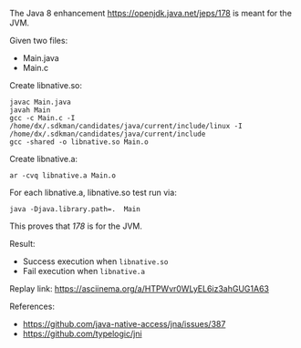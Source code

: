The Java 8 enhancement https://openjdk.java.net/jeps/178 is meant for the JVM. 

Given two files:
- Main.java
- Main.c

Create libnative.so:
```
javac Main.java 
javah Main
gcc -c Main.c -I /home/dx/.sdkman/candidates/java/current/include/linux -I /home/dx/.sdkman/candidates/java/current/include
gcc -shared -o libnative.so Main.o 
 ```
Create libnative.a:
```
ar -cvq libnative.a Main.o
```

For each libnative.a, libnative.so test run via:
```
java -Djava.library.path=.  Main
```

This proves that *178* is for the JVM. 

Result:
- Success execution when `libnative.so` 
- Fail execution when `libnative.a`

Replay link: https://asciinema.org/a/HTPWvr0WLyEL6iz3ahGUG1A63

References:
- https://github.com/java-native-access/jna/issues/387
- https://github.com/typelogic/jni
